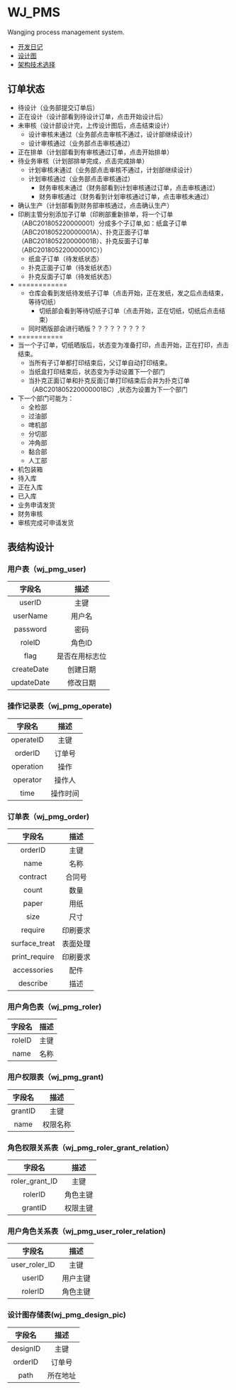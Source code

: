 # WJ_PMS
Wangjing process management system.
- [开发日记](doc/devDiary.md)
- [设计图](design)
- [架构技术选择](doc/architecture.md)


## 订单状态
+ 待设计（业务部提交订单后）
+ 正在设计（设计部看到待设计订单，点击开始设计后）
+ 未审核（设计部设计完，上传设计图后，点击结束设计）
  - 设计审核未通过（业务部点击审核不通过，设计部继续设计）
  - 设计审核通过（业务部点击审核通过）
+ 正在排单（计划部看到有审核通过订单，点击开始排单）
+ 待业务审核（计划部排单完成，点击完成排单）
  - 计划审核未通过（业务部点击审核不通过，计划部继续设计）
  - 计划审核通过（业务部点击审核通过）
    + 财务审核未通过（财务部看到计划审核通过订单，点击审核通过）
    + 财务审核通过（财务看到计划审核通过订单，点击审核未通过）
+ 确认生产（计划部看到财务部审核通过，点击确认生产）
+ 印刷主管分别添加子订单（印刷部重新排单，将一个订单（ABC201805220000001）分成多个子订单,如：纸盒子订单（ABC201805220000001A）、扑克正面子订单（ABC201805220000001B）、扑克反面子订单（ABC201805220000001C））
  - 纸盒子订单（待发纸状态）
  - 扑克正面子订单（待发纸状态）
  - 扑克反面子订单（待发纸状态）
+ ============
    + 仓库会看到发纸待发纸子订单（点击开始，正在发纸，发之后点击结束，等待切纸）
      + 切纸部会看到等待切纸子订单（点击开始，正在切纸，切纸后点击结束）
    + 同时晒版部会进行晒版？？？？？？？？？
+ ===========
+ 当一个子订单，切纸晒版后，状态变为准备打印，点击开始，正在打印，点击结束。
  - 当所有子订单都打印结束后，父订单自动打印结束。
  - 当纸盒打印结束后，状态变为手动设置下一个部门
  - 当扑克正面订单和扑克反面订单打印结束后合并为扑克订单（ABC201805220000001BC）,状态为设置为下一个部门
+ 下一个部门可能为：
  - 全检部
  - 过油部
  - 啤机部
  - 分切部
  - 冲角部
  - 黏合部
  - 人工部
+ 机包装箱
+ 待入库
+ 正在入库
+ 已入库
+ 业务申请发货
+ 财务审核
+ 审核完成可申请发货

## 表结构设计
### 用户表（wj_pmg_user)
|字段名|描述|
|:---:|:---:|
|userID|主键|
|userName|用户名|
|password|密码|
|roleID|角色ID|
|flag|是否在用标志位|
|createDate|创建日期|
|updateDate|修改日期|
### 操作记录表（wj_pmg_operate)
|字段名|描述|
|:---:|:---:|
|operateID|主键|
|orderID|订单号|
|operation|操作|
|operator|操作人|
|time|操作时间|
### 订单表（wj_pmg_order)
|字段名|描述|
|:---:|:---:|
|orderID|主键|
|name|名称|
|contract|合同号|
|count|数量|
|paper|用纸|
|size|尺寸|
|require|印刷要求|
|surface_treat|表面处理|
|print_require|印刷要求|
|accessories|配件|
|describe|描述|
### 用户角色表（wj_pmg_roler)
|字段名|描述|
|:---:|:---:|
|roleID|主键|
|name|名称|
### 用户权限表（wj_pmg_grant)
|字段名|描述|
|:---:|:---:|
|grantID|主键|
|name|权限名称|
### 角色权限关系表（wj_pmg_roler_grant_relation）
|字段名|描述|
|:---:|:---:|
|roler_grant_ID|主键|
|rolerID|角色主键|
|grantID|权限主键|
### 用户角色关系表（wj_pmg_user_roler_relation)
|字段名|描述|
|:---:|:---:|
|user_roler_ID|主键|
|userID|用户主键|
|rolerID|角色主键|
### 设计图存储表(wj_pmg_design_pic)
|字段名|描述|
|:---:|:---:|
|designID|主键|
|orderID|订单号|
|path|所在地址|

